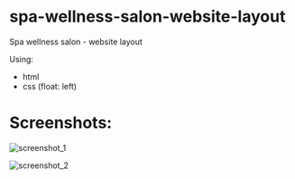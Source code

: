 # spa-wellness-salon-website-layout
Spa wellness salon - website layout 

Using:
- html 
- css (float: left)

# Screenshots:
![screenshot_1](https://user-images.githubusercontent.com/25865551/99861152-9089bf00-2b95-11eb-82c3-7a0f9ed2de07.png)

![screenshot_2](https://user-images.githubusercontent.com/25865551/99861375-27ef1200-2b96-11eb-900f-c2c9b63cfb49.png)

